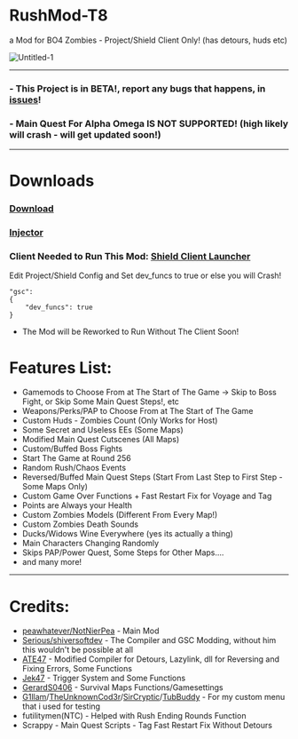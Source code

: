 # RushMod-T8
a Mod for BO4 Zombies - Project/Shield Client Only! (has detours, huds etc)

![Untitled-1](https://github.com/NotNierPea/RushMod-T8/assets/130810875/ca913020-d99a-4a32-b405-1a724bbf97cf)

------------------

### - This Project is in BETA!, report any bugs that happens, in [issues](https://github.com/NotNierPea/RushMod-T8/issues)!

### - Main Quest For Alpha Omega IS NOT SUPPORTED! (high likely will crash - will get updated soon!)

------------------

# Downloads

### [Download](https://github.com/NotNierPea/RushMod-T8/releases/tag/Releases)

### [Injector](https://github.com/Jek47/BO4-GSC-Mods/tree/main/Tools/PC)

### Client Needed to Run This Mod: [Shield Client Launcher](https://github.com/bodnjenie14/Project_-bo4_Launcher)

Edit Project/Shield Config and Set dev_funcs to true or else you will Crash!
```
"gsc":
{
    "dev_funcs": true
}
```

- The Mod will be Reworked to Run Without The Client Soon!

# Features List:

- Gamemods to Choose From at The Start of The Game -> Skip to Boss Fight, or Skip Some Main Quest Steps!, etc
- Weapons/Perks/PAP to Choose From at The Start of The Game
- Custom Huds - Zombies Count (Only Works for Host)
- Some Secret and Useless EEs (Some Maps)
- Modified Main Quest Cutscenes (All Maps)
- Custom/Buffed Boss Fights
- Start The Game at Round 256
- Random Rush/Chaos Events
- Reversed/Buffed Main Quest Steps (Start From Last Step to First Step - Some Maps Only)
- Custom Game Over Functions + Fast Restart Fix for Voyage and Tag
- Points are Always your Health
- Custom Zombies Models (Different From Every Map!)
- Custom Zombies Death Sounds
- Ducks/Widows Wine Everywhere (yes its actually a thing)
- Main Characters Changing Randomly
- Skips PAP/Power Quest, Some Steps for Other Maps....
- and many more!

------------------

# Credits:
- [peawhatever/NotNierPea](https://github.com/NotNierPea) - Main Mod
- [Serious/shiversoftdev](https://www.github.com/shiversoftdev) - The Compiler and GSC Modding, without him this wouldn't be possible at all
- [ATE47](https://github.com/ate47) - Modified Compiler for Detours, Lazylink, dll for Reversing and Fixing Errors, Some Functions
- [Jek47](https://github.com/Jek47) - Trigger System and Some Functions
- [GerardS0406](https://github.com/GerardS0406) - Survival Maps Functions/Gamesettings
- [G1llam](https://github.com/G1llam/)/[TheUnknownCod3r](https://github.com/TheUnknownCod3r)/[SirCryptic](https://github.com/SirCryptic)/[TubBuddy](https://www.github.com/TubBuddy) - For my custom menu that i used for testing
- futilitymen(NTC) - Helped with Rush Ending Rounds Function
- Scrappy - Main Quest Scripts - Tag Fast Restart Fix Without Detours


